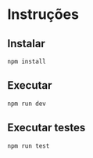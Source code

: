 

# Instruções 

## Instalar

```
npm install

```

## Executar
```
npm run dev

```

## Executar testes
```
npm run test

```